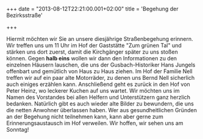+++
date = "2013-08-12T22:21:00.001+02:00"
title = 'Begehung der Bezirksstraße'


+++

Hiermit möchten wir Sie an unsere diesjährige Straßenbegehung erinnern. Wir treffen uns um 11 Uhr im Hof der Gaststätte "Zum grünen Tal" und stärken uns dort zuerst, damit die Kirchgänger später zu uns stoßen können. Gegen **halb eins** wollen wir dann den Informationen zu den einzelnen Häusern lauschen, die uns der Gusbach-Historiker Hans Jungels offenbart und gemütlich von Haus zu Haus ziehen. Im Hof der Familie Nell treffen wir auf ein paar alte Motorräder, zu denen uns Bernd Nell sicherlich auch einiges erzählen kann. Anschließend geht es zurück in den Hof von Peter Heinz, wo leckerer Kuchen auf uns wartet. Wir möchten uns im Namen des Vorstandes bei allen Helfern und Unterstützern ganz herzlich bedanken. Natürlich gibt es auch wieder alte Bilder zu bewundern, die uns die netten Anwohner überlassen haben. Wer aus gesundheitlichen Gründen an der Begehung nicht teilnehmen kann, kann aber gerne zum Erinnerungsaustausch im Hof verweilen. Wir hoffen, wir sehen uns am Sonntag!

      
